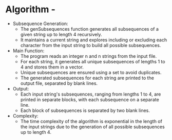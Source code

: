 # Algorithm -

- Subsequence Generation:
    - The genSubsequences function generates all subsequences of a given string up to length 4 recursively.
    - It maintains a current string and explores including or excluding each character from the input string to build all possible subsequences.
- Main Function:
    - The program reads an integer n and n strings from the input file.
    - For each string, it generates all unique subsequences of lengths 1 to 4 and stores them in a vector.
    - Unique subsequences are ensured using a set to avoid duplicates.
    - The generated subsequences for each string are printed to the output file, separated by blank lines.
- Output:
    - Each input string's subsequences, ranging from lengths 1 to 4, are printed in separate blocks, with each subsequence on a separate line.
    - Each block of subsequences is separated by two blank lines.
- Complexity:
    - The time complexity of the algorithm is exponential in the length of the input strings due to the generation of all possible subsequences up to length 4.